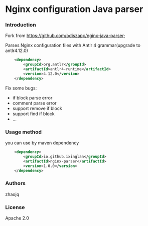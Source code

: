 # Nginx configuration Java parser
### Introduction
Fork from https://github.com/odiszapc/nginx-java-parser;

Parses Nginx configuration files with Antlr 4 grammar(upgrade to antlr4.12.0)
```xml
    <dependency>
        <groupId>org.antlr</groupId>
        <artifactId>antlr4-runtime</artifactId>
        <version>4.12.0</version>
    </dependency>
```

Fix some bugs:
- if block parse error
- comment parse error
- support remove if block
- support find if block
- ...

### Usage method
you can use by maven dependency
```xml
    <dependency>
        <groupId>io.github.ixinglan</groupId>
        <artifactId>nginx-parser</artifactId>
        <version>1.0.0</version>
    </dependency>
```
### Authors
zhaojq

### License
Apache 2.0
